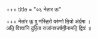 +++
title = "०६ नेतार ऊ"

+++
नेता॑र ऊ॒ षु ण॑स्ति॒रो वरु॑णो मि॒त्रो अ॑र्य॒मा ।  
अति॒ विश्वा॑नि दुरि॒ता राजा॑नश्चर्षणी॒नामति॒ द्विषः॑ ॥